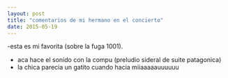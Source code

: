 ```yaml
---
layout: post
title: "comentarios de mi hermano en el concierto"
date: 2015-05-19
---
```



-esta es mi favorita (sobre la fuga 1001).
- aca hace el sonido con la compu (preludio sideral de suite patagonica)
- la chica parecia un gatito cuando hacia miiaaaaauuuuuu

